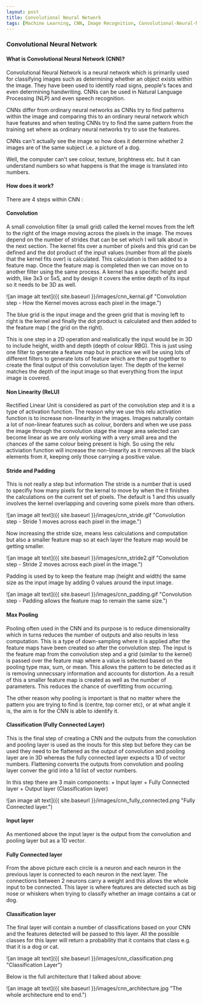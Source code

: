```yaml
---
layout: post
title: Convolutional Neural Network
tags: [Machine Learning, CNN, Image Recognition, Convolutional-Neural-Network]
---
```




### Convolutional Neural Network

#### What is Convolutional Neural Network (CNN)?

Convolutional Neural Network is a neural network which is primarily used for classifying images such as determining whether an object exists within the image. They have been used to identify road signs, people's faces and even determining handwriting. CNNs can be used in Natural Language Processing (NLP) and even speech recognition. 

CNNs differ from ordinary neural networks as CNNs try to find patterns within the image and comparing this to an ordinary neural network which have features and when testing CNNs try to find the same pattern from the training set where as ordinary neural networks try to use the features. 

CNNs can't actually see the image so how does it determine whether 2 images are of the same subject i.e. a picture of a dog.

Well, the computer can't see colour, texture, brightness etc. but it can understand numbers so what happens is that the image is translated into numbers.


#### How does it work?

There are 4 steps within CNN :


#### Convolution 

A small convolution filter (a small grid) called the kernel moves from the left to the right of the image moving across the pixels in the image. The moves depend on the number of strides that can be set which I will talk about in the next section. The kernel fits over a number of pixels and this grid can be defined and the dot product of the input values (number from all the pixels that the kernel fits over) is calculated. This calculation is then added to a feature map. Once the feature map is completed then we can move on to another filter using the same process. A kernel has a specific height and width, like 3x3 or 5x5, and by design it covers the entire depth of its input so it needs to be 3D as well.


![an image alt text]({{ site.baseurl }}/images/cnn_kernal.gif "Convolution step - How the Kernel moves across each pixel in the image.")

The blue grid is the input image and the green grid that is moving left to right is the kernel and finally the dot product is calculated and then added to the feature map ( the grid on the right). 

This is one step in a 2D operation and realistically the input would be in 3D to include height, width and depth (depth of colour RBG). This is just using one filter to generate a feature map but in practice we will be using lots of different filters to generate lots of feature which are then put together to create the final output of this convolution layer. The depth of the kernel matches the depth of the input image so that everything from the input image is covered. 



#### Non Linearity (ReLU)

Rectified Linear Unit is considered as part of the convolution step and it is a type of activation function. The reason why we use this relu activation function is to increase non-linearity in the images. Images naturally contain a lot of non-linear features such as colour, borders and when we use pass the image through the convolution stage the image area selected can become linear as we are only working with a very small area and the chances of the same colour being present is high. So using the relu activiation function will increase the non-linearity as it removes all the black elements from it, keeping only those carrying a positive value.  



#### Stride and Padding 

This is not really a step but information The stride is a number that is used to specifiy how many pixels for the kernal to move by when the it finishes the calculations on the current set of pixels. The default is 1 and this usually involves the kernel overlapping and covering some pixels more than others. 

![an image alt text]({{ site.baseurl }}/images/cnn_stride.gif "Convolution step - Stride 1 moves across each pixel in the image.")

Now increasing the stride size, means less calculations and computation but also a smaller feature map so at each layer the feature map would be getting smaller. 

![an image alt text]({{ site.baseurl }}/images/cnn_stride2.gif "Convolution step - Stride 2 moves across each pixel in the image.")

Padding is used by to keep the feature map (height and width) the same size as the input image by adding 0 values around the input image.  

![an image alt text]({{ site.baseurl }}/images/cnn_padding.gif "Convolution step - Padding allows the feature map to remain the same size.")



#### Max Pooling 

Pooling often used in the CNN and its purpose is to reduce dimensionality which in turns reduces the number of outputs and also results in less computation. This is a type of down-sampling where it is applied after the feature maps have been created so after the convolution step. The input is the feature map from the convolution step and a grid (similar to the kernel) is passed over the feature map where a value is selected based on the pooling type max, sum, or mean. This allows the pattern to be detected as it is removing unnecssary information and accounts for distortion. As a result of this a smaller feature map is created as well as the number of parameters. This reduces the chance of overfitting from occurring.

The other reason why pooling is important is that no matter where the pattern you are trying to find is (centre, top corner etc), or at what angle it is, the aim is for the CNN is able to identify it. 



#### Classification (Fully Connected Layer)

This is the final step of creating a CNN and the outputs from the convolution and pooling layer is used as the inouts for this step but before they can be used they need to be flattened as the output of convolution and pooling layer are in 3D whereas the fully connected layer expects a 1D of vector numbers. Flattening converts the outputs from convolution and pooling layer conver the grid into a 1d list of vector numbers.  

In this step there are 3 main components:
    + Input layer 
    + Fully Connected layer
    + Output layer (Classification layer)

![an image alt text]({{ site.baseurl }}/images/cnn_fully_connected.png "Fully Connected layer.")


#### Input layer

As mentioned above the input layer is the output from the convolution and pooling layer but as a 1D vector.


#### Fully Connected layer

From the above picture each circle is a neuron and each neuron in the previous layer is connected to each neuron in the next layer. The connections between 2 neurons carry a weight and this allows the whole input to be connected. This layer is where features are detected such as big nose or whiskers when trying to classify whether an image contains a cat or dog. 


#### Classification layer

The final layer will contain a number of classifications based on your CNN and the features detected will be passed to this layer. All the possible classes for this layer will return a probability that it contains that class e.g. that it is a dog or cat. 

![an image alt text]({{ site.baseurl }}/images/cnn_classification.png "Classification Layer")


Below is the full architecture that I talked about above:

![an image alt text]({{ site.baseurl }}/images/cnn_architecture.jpg "The whole architecture end to end.") 